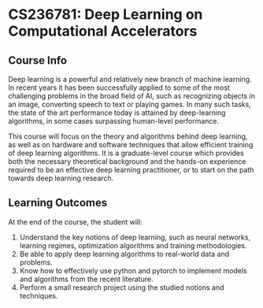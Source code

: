 # CS236781: Deep Learning on Computational Accelerators

## Course Info
Deep learning is a powerful and relatively new branch of machine learning. In recent years it has been successfully applied to some of the most challenging problems in the broad field of AI, such as recognizing objects in an image, converting speech to text or playing games. In many such tasks, the state of the art performance today is attained by deep-learning algorithms, in some cases surpassing human-level performance.

This course will focus on the theory and algorithms behind deep learning, as well as on hardware and software techniques that allow efficient training of deep learning algorithms. It is a graduate-level course which provides both the necessary theoretical background and the hands-on experience required to be an effective deep learning practitioner, or to start on the path towards deep learning research.

## Learning Outcomes
At the end of the course, the student will:

1. Understand the key notions of deep learning, such as neural networks, learning regimes, optimization algorithms and training methodologies.
2. Be able to apply deep learning algorithms to real-world data and problems.
3. Know how to effectively use python and pytorch to implement models and algorithms from the recent literature.
4. Perform a small research project using the studied notions and techniques.
